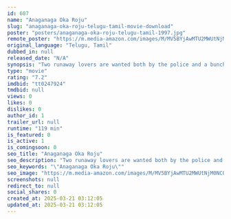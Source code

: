 ```yaml
---
id: 607
name: "Anaganaga Oka Roju"
slug: "anaganaga-oka-roju-telugu-tamil-movie-download"
poster: "posters/anaganaga-oka-roju-telugu-tamil-1997.jpg"
remote_poster: "https://m.media-amazon.com/images/M/MV5BYjAwMTU2MWUtNjM0NC00M2UwLTk1NzgtMDAxMTU3ZTc0NTI5XkEyXkFqcGc@._V1_SX300.jpg"
original_language: "Telugu, Tamil"
dubbed_in: null
released_date: "N/A"
synopsis: "Two runaway lovers are wanted both by the police and a bunch of crooks. Unknown to them they carry a powerful evidence that can expose a dirty political plot. The only person who can help them is a thief who himself is wanted by t..."
type: "movie"
rating: "7.2"
imdbid: "tt0247924"
tmdbid: null
views: 0
likes: 0
dislikes: 0
author_id: 1
trailer_url: null
runtime: "119 min"
is_featured: 0
is_active: 1
is_comingsoon: 0
seo_title: "Anaganaga Oka Roju"
seo_description: "Two runaway lovers are wanted both by the police and a bunch of crooks. Unknown to them they carry a powerful evidence that can expose a dirty political plot. The only person who can help them is a thief who himself is wanted by t..."
seo_keywords: "\"Anaganaga Oka Roju\""
seo_image: "https://m.media-amazon.com/images/M/MV5BYjAwMTU2MWUtNjM0NC00M2UwLTk1NzgtMDAxMTU3ZTc0NTI5XkEyXkFqcGc@._V1_SX300.jpg"
screenshots: null
redirect_to: null
social_shares: 0
created_at: 2025-03-21 03:12:05
updated_at: 2025-03-21 03:12:05
---
```


